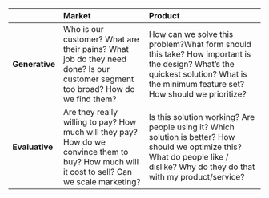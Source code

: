 |  | **Market** | **Product** |
| :--- | :--- | :--- |
| **Generative** | Who is our customer? What are their pains? What job do they need done? Is our customer segment too broad? How do we find them? | How can we solve this problem?What form should this take? How important is the design? What’s the quickest solution? What is the minimum feature set? How should we prioritize? |
| **Evaluative** | Are they really willing to pay? How much will they pay? How do we convince them to buy? How much will it cost to sell? Can we scale marketing? | Is this solution working? Are people using it? Which solution is better? How should we optimize this? What do people like / dislike? Why do they do that with my product/service? |



